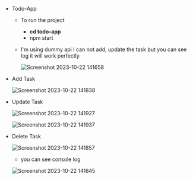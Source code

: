  - Todo-App
    - To run the project
         - <b>cd todo-app</b>
         - npm start
    - I'm using dummy api I can not add, update the task but you can see log it will work perfectly.
      
      ![Screenshot 2023-10-22 141658](https://github.com/dhiraj9022/Todo-App/assets/55016700/0251b56d-3be5-4813-ae67-2ab04ba736b3)

  - Add Task

     ![Screenshot 2023-10-22 141838](https://github.com/dhiraj9022/Todo-App/assets/55016700/c2bede34-005f-476e-b905-9e8762d3fc81)

- Update Task

    ![Screenshot 2023-10-22 141927](https://github.com/dhiraj9022/Todo-App/assets/55016700/0aa0b666-d3b4-4f50-a08e-6426dd5067bf)

    ![Screenshot 2023-10-22 141937](https://github.com/dhiraj9022/Todo-App/assets/55016700/43acc9c1-b83f-4391-bf44-c792a22d7668)

- Delete Task

    ![Screenshot 2023-10-22 141857](https://github.com/dhiraj9022/Todo-App/assets/55016700/e51dc8ef-622a-4615-b7ba-ef83882e0dc5)

  - you can see console log
  
  ![Screenshot 2023-10-22 141845](https://github.com/dhiraj9022/Todo-App/assets/55016700/7b1ecadd-1248-4054-8681-af614686a458)


   
